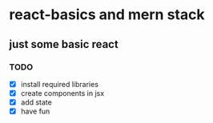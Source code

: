 # react-basics and mern stack  
## just some basic react 

### TODO
- [X] install required libraries
- [X] create components in jsx 
- [X] add state
- [X] have fun
